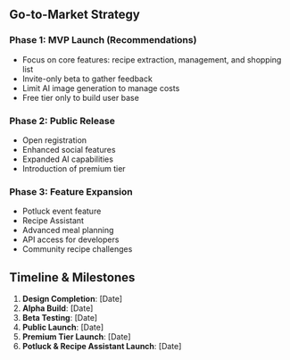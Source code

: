 ## Go-to-Market Strategy

### Phase 1: MVP Launch (Recommendations)
- Focus on core features: recipe extraction, management, and shopping list
- Invite-only beta to gather feedback
- Limit AI image generation to manage costs
- Free tier only to build user base

### Phase 2: Public Release
- Open registration
- Enhanced social features
- Expanded AI capabilities
- Introduction of premium tier

### Phase 3: Feature Expansion
- Potluck event feature
- Recipe Assistant
- Advanced meal planning
- API access for developers
- Community recipe challenges

## Timeline & Milestones

1. **Design Completion**: [Date]
2. **Alpha Build**: [Date]
3. **Beta Testing**: [Date]
4. **Public Launch**: [Date]
5. **Premium Tier Launch**: [Date]
6. **Potluck & Recipe Assistant Launch**: [Date]